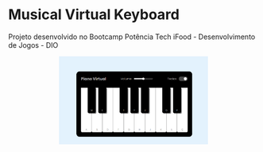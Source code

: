 # Musical Virtual Keyboard

Projeto desenvolvido no Bootcamp Potência Tech iFood - Desenvolvimento de Jogos - DIO

<p align="center">
  <img src="src/image/Virtual Keyboard Musical.png" width="300" style="vertical-align: middle;" />
</p>
